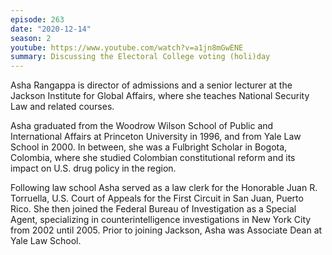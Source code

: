 ```yaml
---
episode: 263
date: "2020-12-14"
season: 2
youtube: https://www.youtube.com/watch?v=a1jn8mGwENE
summary: Discussing the Electoral College voting (holi)day
---
```

Asha Rangappa is director of admissions and a senior lecturer at the Jackson Institute for Global Affairs, where she teaches National Security Law and related courses.

Asha graduated from the Woodrow Wilson School of Public and International Affairs at Princeton University in 1996, and from Yale Law School in 2000. In between, she was a Fulbright Scholar in Bogota, Colombia, where she studied Colombian constitutional reform and its impact on U.S. drug policy in the region.

Following law school Asha served as a law clerk for the Honorable Juan R. Torruella, U.S. Court of Appeals for the First Circuit in San Juan, Puerto Rico. She then joined the Federal Bureau of Investigation as a Special Agent, specializing in counterintelligence investigations in New York City from 2002 until 2005. Prior to joining Jackson, Asha was Associate Dean at Yale Law School.
